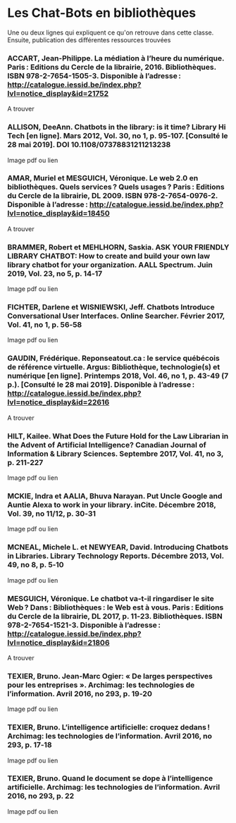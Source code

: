 # Les Chat-Bots en bibliothèques


Une ou deux lignes qui expliquent ce qu'on retrouve dans cette classe. Ensuite, publication des différentes ressources trouvées

### ACCART, Jean-Philippe. La médiation à l’heure du numérique. Paris : Editions du Cercle de la librairie, 2016. Bibliothèques. ISBN 978-2-7654-1505-3. Disponible à l’adresse : http://catalogue.iessid.be/index.php?lvl=notice_display&id=21752

A trouver

### ALLISON, DeeAnn. Chatbots in the library: is it time? Library Hi Tech [en ligne]. Mars 2012, Vol. 30, no 1, p. 95‑107. [Consulté le 28 mai 2019]. DOI 10.1108/07378831211213238

Image pdf ou lien

### AMAR, Muriel et MESGUICH, Véronique. Le web 2.0 en bibliothèques. Quels services ? Quels usages ? Paris : Editions du Cercle de la librairie, DL 2009. ISBN 978-2-7654-0976-2. Disponible à l’adresse : http://catalogue.iessid.be/index.php?lvl=notice_display&id=18450

A trouver

### BRAMMER, Robert et MEHLHORN, Saskia. ASK YOUR FRIENDLY LIBRARY CHATBOT: How to create and build your own law library chatbot for your organization. AALL Spectrum. Juin 2019, Vol. 23, no 5, p. 14‑17

Image pdf ou lien

### FICHTER, Darlene et WISNIEWSKI, Jeff. Chatbots Introduce Conversational User Interfaces. Online Searcher. Février 2017, Vol. 41, no 1, p. 56‑58

Image pdf ou lien

### GAUDIN, Frédérique. Reponseatout.ca : le service québécois de référence virtuelle. Argus: Bibliothèque, technologie(s) et numérique [en ligne]. Printemps 2018, Vol. 46, no 1, p. 43-49 (7 p.). [Consulté le 28 mai 2019]. Disponible à l’adresse : http://catalogue.iessid.be/index.php?lvl=notice_display&id=22616

A trouver

### HILT, Kailee. What Does the Future Hold for the Law Librarian in the Advent of Artificial Intelligence? Canadian Journal of Information & Library Sciences. Septembre 2017, Vol. 41, no 3, p. 211‑227

Image pdf ou lien

### MCKIE, Indra et AALIA, Bhuva Narayan. Put Uncle Google and Auntie Alexa to work in your library. inCite. Décembre 2018, Vol. 39, no 11/12, p. 30‑31

Image pdf ou lien

### MCNEAL, Michele L. et NEWYEAR, David. Introducing Chatbots in Libraries. Library Technology Reports. Décembre 2013, Vol. 49, no 8, p. 5‑10

Image pdf ou lien

### MESGUICH, Véronique. Le chatbot va-t-il ringardiser le site Web ? Dans : Bibliothèques : le Web est à vous. Paris : Editions du Cercle de la librairie, DL 2017, p. 11‑23. Bibliothèques. ISBN 978-2-7654-1521-3. Disponible à l’adresse : http://catalogue.iessid.be/index.php?lvl=notice_display&id=21806

A trouver

### TEXIER, Bruno. Jean-Marc Ogier: « De larges perspectives pour les entreprises ». Archimag: les technologies de l’information. Avril 2016, no 293, p. 19‑20

Image pdf ou lien

### TEXIER, Bruno. L’intelligence artificielle: croquez dedans ! Archimag: les technologies de l’information. Avril 2016, no 293, p. 17‑18

Image pdf ou lien

### TEXIER, Bruno. Quand le document se dope à l’intelligence artificielle. Archimag: les technologies de l’information. Avril 2016, no 293, p. 22

Image pdf ou lien
